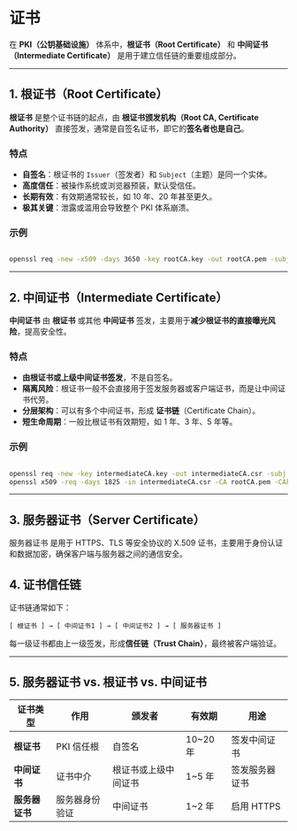# 证书

在 **PKI（公钥基础设施）** 体系中，**根证书（Root Certificate）** 和 **中间证书（Intermediate Certificate）** 是用于建立信任链的重要组成部分。  

---

## **1. 根证书（Root Certificate）**
**根证书** 是整个证书链的起点，由 **根证书颁发机构（Root CA, Certificate Authority）** 直接签发，通常是自签名证书，即它的**签名者也是自己**。

### **特点**
- **自签名**：根证书的 `Issuer`（签发者）和 `Subject`（主题）是同一个实体。
- **高度信任**：被操作系统或浏览器预装，默认受信任。
- **长期有效**：有效期通常较长，如 10 年、20 年甚至更久。
- **极其关键**：泄露或滥用会导致整个 PKI 体系崩溃。

### **示例**
```sh

openssl req -new -x509 -days 3650 -key rootCA.key -out rootCA.pem -subj "/C=CN/ST=Guangdong/L=Shenzhen/O=MyCompany/OU=IT/CN=RootCA"
```

---

## **2. 中间证书（Intermediate Certificate）**
**中间证书** 由 **根证书** 或其他 **中间证书** 签发，主要用于**减少根证书的直接曝光风险**，提高安全性。

### **特点**
- **由根证书或上级中间证书签发**，不是自签名。
- **隔离风险**：根证书一般不会直接用于签发服务器或客户端证书，而是让中间证书代劳。
- **分层架构**：可以有多个中间证书，形成 **证书链**（Certificate Chain）。
- **短生命周期**：一般比根证书有效期短，如 1 年、3 年、5 年等。

### **示例**
```sh

openssl req -new -key intermediateCA.key -out intermediateCA.csr -subj "/C=CN/ST=Guangdong/L=Shenzhen/O=MyCompany/OU=IT/CN=IntermediateCA"
openssl x509 -req -days 1825 -in intermediateCA.csr -CA rootCA.pem -CAkey rootCA.key -CAcreateserial -out intermediateCA.pem
```

---

## **3. 服务器证书（Server Certificate）**

服务器证书 是用于 HTTPS、TLS 等安全协议的 X.509 证书，主要用于身份认证和数据加密，确保客户端与服务器之间的通信安全。

## **4. 证书信任链**
证书链通常如下：
```
[ 根证书 ] → [ 中间证书1 ] → [ 中间证书2 ] → [ 服务器证书 ]
```
每一级证书都由上一级签发，形成**信任链（Trust Chain）**，最终被客户端验证。

---


## **5. 服务器证书 vs. 根证书 vs. 中间证书**

| 证书类型       | 作用 | 颁发者 | 有效期 | 用途 |
|--------------|------|------|------|------|
| **根证书** | PKI 信任根 | 自签名 | 10~20 年 | 签发中间证书 |
| **中间证书** | 证书中介 | 根证书或上级中间证书 | 1~5 年 | 签发服务器证书 |
| **服务器证书** | 服务器身份验证 | 中间证书 | 1~2 年 | 启用 HTTPS |


